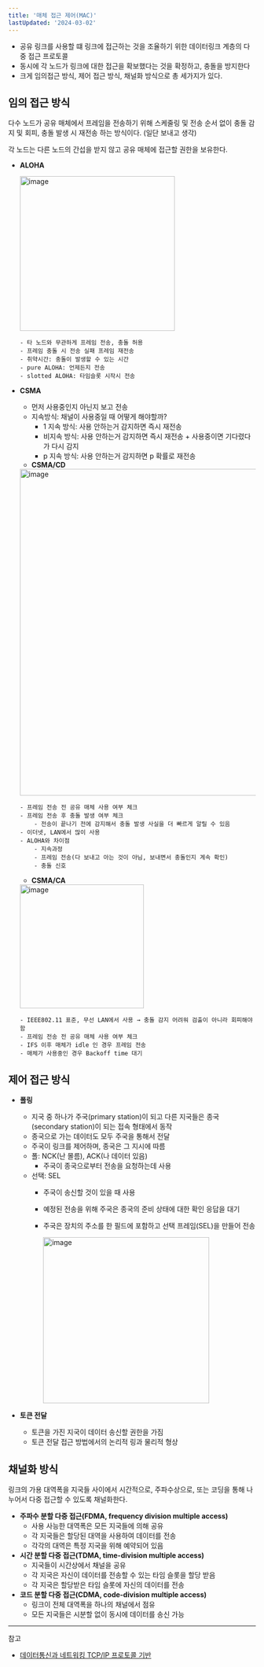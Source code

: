 ```yaml
---
title: '매체 접근 제어(MAC)'
lastUpdated: '2024-03-02'
---
```


- 공유 링크를 사용할 떄 링크에 접근하는 것을 조율하기 위한 데이터링크 계층의 다중 접근 프로토콜
- 동시에 각 노드가 링크에 대한 접근을 확보했다는 것을 확정하고, 충돌을 방지한다
- 크게 임의접근 방식, 제어 접근 방식, 채널화 방식으로 총 세가지가 있다.

## 임의 접근 방식

다수 노드가 공유 매체에서 프레임을 전송하기 위해 스케줄링 및 전송 순서 없이 충돌 감지 및 회피, 충돌 발생 시 재전송 하는 방식이다. (일단 보내고 생각)

각 노드는 다른 노드의 간섭을 받지 않고 공유 매체에 접근할 권한을 보유한다.

- **ALOHA**

  <img width="315" alt="image" src="https://github.com/rlaisqls/TIL/assets/81006587/1886d09e-c573-40e5-92e3-6db1031db750">
      
      - 타 노드와 무관하게 프레임 전송, 충돌 허용
      - 프레임 충돌 시 전송 실패 프레임 재전송
      - 취약시간: 충돌이 발생할 수 있는 시간
      - pure ALOHA: 언제든지 전송
      - slotted ALOHA: 타임슬롯 시작시 전송
  
- **CSMA**
    - 먼저 사용중인지 아닌지 보고 전송
    - 지속방식: 채널이 사용중일 때 어떻게 해야할까?
        - 1 지속 방식: 사용 안하는거 감지하면 즉시 재전송
        - 비지속 방식: 사용 안하는거 감지하면 즉시 재전송 + 사용중이면 기다렸다가 다시 감지
        - p 지속 방식: 사용 안하는거 감지하면 p 확률로 재전송
    - **CSMA/CD**
    
  <img width="665" alt="image" src="https://github.com/rlaisqls/TIL/assets/81006587/f5d79e32-322e-42e4-b415-4d9abdf1db5d">

      - 프레임 전송 전 공유 매체 사용 여부 체크
      - 프레임 전송 후 충돌 발생 여부 체크
          - 전송이 끝나기 전에 감지해서 충돌 발생 사실을 더 빠르게 알릴 수 있음
      - 이더넷, LAN에서 많이 사용
      - ALOHA와 차이점
          - 지속과정
          - 프레임 전송(다 보내고 아는 것이 아님, 보내면서 충돌인지 계속 확인)
          - 충돌 신호

    - **CSMA/CA**
    
  <img width="252" alt="image" src="https://github.com/rlaisqls/TIL/assets/81006587/ef790878-785e-4bcb-a87f-5ffa743d47f5">

      - IEEE802.11 표준, 무선 LAN에서 사용 → 충돌 감지 어려워 검출이 아니라 회피해야함
      - 프레임 전송 전 공유 매체 사용 여부 체크
      - IFS 이후 매체가 idle 인 경우 프레임 전송
      - 매체가 사용중인 경우 Backoff time 대기

## 제어 접근 방식

- **폴링**
  - 지국 중 하나가 주국(primary station)이 되고 다른 지국들은 종국(secondary station)이 되는 접속 형태에서 동작
  - 종국으로 가는 데이터도 모두 주국을 통해서 전달
  - 주국이 링크를 제어하며, 종국은 그 지시에 따름
  - 폴: NCK(난 몰름),  ACK(나 데이터 있음)
    - 주국이 종국으로부터 전송을 요청하는데 사용
  - 선택: SEL
    - 주국이 송신할 것이 있을 때 사용
    - 예정된 전송을 위해 주국은 종국의 준비 상태에 대한 확인 응답을 대기
    - 주국은 장치의 주소를 한 필드에 포함하고 선택 프레임(SEL)을 만들어 전송
      
      <img width="338" alt="image" src="https://github.com/rlaisqls/TIL/assets/81006587/97e2e2c5-5f19-44b7-992b-81035b9a93e0">
  
- **토큰 전달**
  - 토큰을 가진 지국이 데이터 송신할 권한을 가짐
  - 토큰 전달 접근 방법에서의 논리적 링과 물리적 형상

## 채널화 방식

링크의 가용 대역폭을 지국들 사이에서 시간적으로, 주파수상으로, 또는 코딩을 통해 나누어서 다중 접근할 수 있도록 채널화한다.

- **주파수 분할 다중 접근(FDMA, frequency division multiple access)**
  - 사용 사능한 대역폭은 모든 지국들에 의해 공유
  - 각 지국들은 할당된 대역을 사용하여 데이터를 전송
  - 각각의 대역은 특정 지국을 위해 예약되어 있음
- **시간 분할 다중 접근(TDMA, time-division multiple access)**
  - 지국들이 시간상에서 채널을 공유
  - 각 지국은 자신이 데이터를 전송할 수 있는 타임 슬롯을 할당 받음
  - 각 지국은 할당받은 타임 슬롯에 자신의 데이터를 전송
- **코드 분할 다중 접근(CDMA, code-division multiple access)**
  - 링크이 전체 대역폭을 하나의 채널에서 점유
  - 모든 지국들은 시분할 없이 동시에 데이터를 송신 가능

---
참고
- [데이터통신과 네트워킹 TCP/IP 프로토콜 기반](https://product.kyobobook.co.kr/detail/S000001693780)